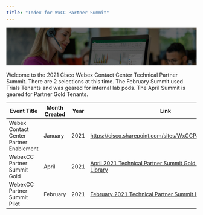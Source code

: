 ```yaml
---
title: "Index for WxCC Partner Summit"
---
```


![Banner](images/wxccbanner.jpg)

Welcome to the 2021 Cisco Webex Contact Center Technical Partner Summit. There are 2 selections at this time.  The February Summit used Trials Tenants and was geared for internal lab pods.  The April Summit is geared for Partner Gold Tenants.



| Event Title                              | Month Created | Year | Link                                                     |
|------------------------------------------|---------------|------|----------------------------------------------------------|
| Webex Contact Center Partner Enablement  | January       | 2021 | https://cisco.sharepoint.com/sites/WxCCPartnerEnablement |
| WebexCC Partner Summit Gold             | April     | 2021 |  [April 2021 Technical Partner Summit Gold Tenant Lab Library](LabLibrarynew.md)                                                       |
| WebexCC Partner Summit Pilot             | February        | 2021 |  [February 2021 Technical Partner Summit Lab Library](LabLibrary.md)                                                       |
